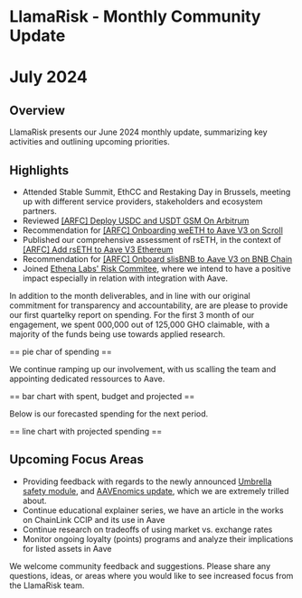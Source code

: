 # LlamaRisk - Monthly Community Update 

# July 2024

## Overview

LlamaRisk presents our June 2024 monthly update, summarizing key activities and outlining upcoming priorities.

## Highlights

- Attended Stable Summit, EthCC and Restaking Day in Brussels, meeting up with different service providers, stakeholders and ecosystem partners.
- Reviewed [[ARFC] Deploy USDC and USDT GSM On Arbitrum](https://governance.aave.com/t/arfc-deploy-usdc-and-usdt-gsm-on-arbitrum/18111)
- Recommendation for [[ARFC] Onboarding weETH to Aave V3 on Scroll](https://governance.aave.com/t/arfc-onboarding-weeth-to-aave-v3-on-scroll/18301/6)
- Published our comprehensive assessment of rsETH, in the context of [[ARFC] Add rsETH to Aave V3 Ethereum](https://governance.aave.com/t/arfc-add-rseth-to-aave-v3-ethereum/17696/8)
- Recommendation for [[ARFC] Onboard slisBNB to Aave V3 on BNB Chain](https://governance.aave.com/t/arfc-onboard-slisbnb-to-aave-v3-on-bnb-chain/18378/2)
- Joined [Ethena Labs' Risk Commitee](https://x.com/ethena_labs/status/1815857750515278070), where we intend to have a positive impact especially in relation with integration with Aave.

In addition to the month deliverables, and in line with our original commitment for transparency and accountability, are are please to provide our first quartelky report on spending. For the first 3 month of our engagement, we spent 000,000 out of 125,000 GHO claimable, with a majority of the funds being use towards applied research.

== pie char of spending ==

We continue ramping up our involvement, with us scalling the team and appointing dedicated ressources to Aave.

== bar chart with spent, budget and projected ==

Below is our forecasted spending for the next period.

== line chart with projected spending ==

## Upcoming Focus Areas
- Providing feedback with regards to the newly announced [Umbrella safety module](https://governance.aave.com/t/bgd-aave-safety-module-umbrella/18366), and [AAVEnomics update](https://governance.aave.com/t/temp-check-aavenomics-update/18379), which we are extremely trilled about.
- Continue educational explainer series, we have an article in the works on ChainLink CCIP and its use in Aave
- Continue research on tradeoffs of using market vs. exchange rates
- Monitor ongoing loyalty (points) programs and analyze their implications for listed assets in Aave

We welcome community feedback and suggestions. Please share any questions, ideas, or areas where you would like to see increased focus from the LlamaRisk team.
